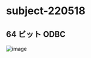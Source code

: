 # subject-220518

## 64 ビット ODBC
![image](https://user-images.githubusercontent.com/1501327/168978094-97e9fd08-bf11-4da0-bd99-20e6a4a8966b.png)
